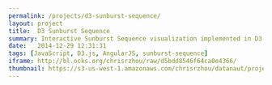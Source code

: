 ```yaml
---
permalink: /projects/d3-sunburst-sequence/
layout: project
title:  D3 Sunburst Sequence
summary: Interactive Sunburst Sequence visualization implemented in D3 and AngularJS
date:   2014-12-29 12:31:31
tags: [JavaScript, D3.js, AngularJS, sunburst-sequence]
iframe: http://bl.ocks.org/chrisrzhou/raw/d5bdd8546f64ca0e4366/
thumbnail: https://s3-us-west-1.amazonaws.com/chrisrzhou/datanaut/projects/d3-sunburst-sequence/thumbnail.png
---
```

